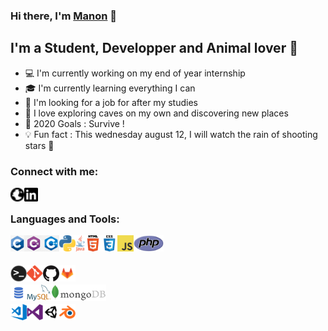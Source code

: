 ### Hi there, I'm [Manon][website] 👋

## I'm a Student, Developper and Animal lover :dog:
- :computer: I'm currently working on my end of year internship
- :mortar_board: I'm currently learning everything I can
- :mag_right: I'm looking for a job for after my studies
- 🌱 I love exploring caves on my own and discovering new places 
- :goal_net: 2020 Goals : Survive !
- :bulb: Fun fact : This wednesday august 12, I will watch the rain of shooting stars :stars:

### Connect with me:
[<img align="left" alt="codeSTACKr.com" height="22px" src="https://raw.githubusercontent.com/iconic/open-iconic/master/svg/globe.svg" />][website]
[<img align="left" alt="codeSTACKr | LinkedIn" height="22px" src="./Images/linkedin.svg" />][linkedin]

<br />

### Languages and Tools:

[<img align="left" alt="C" height="26px" src="./Images/c.png" />][youtube]
[<img align="left" alt="C#" height="26px" src="./Images/csharp.png" />][youtube]
[<img align="left" alt="C++" height="26px" src="./Images/cpp.png" />][youtube]
[<img align="left" alt="Python" height="26px" src="./Images/python.png" />][youtube]
[<img align="left" alt="Java" height="26px" src="./Images/java.png" />][youtube]
[<img align="left" alt="HTML5" height="26px" src="./Images/html.png" />][youtube]
[<img align="left" alt="CSS3" height="26px" src="./Images/css.png" />][youtube]
[<img align="left" alt="JavaScript" height="26px" src="./Images/javascript.png" />][youtube]
[<img align="left" alt="PHP" height="26px" src="./Images/php.svg" />][youtube]

<br />
<br />

[<img align="left" alt="Terminal" height="26px" src="./Images/terminal.png" />][youtube]
[<img align="left" alt="Git" height="26px" src="./Images/git.png" />][youtube]
[<img align="left" alt="GitHub" height="26px" src="./Images/github.png" />][youtube]
[<img align="left" alt="GitLab" height="26px" src="./Images/gitlab.png" />][youtube]

<br />

[<img align="left" alt="SQL" height="26px" src="./Images/sql.png" />][youtube]
[<img align="left" alt="MySQL" height="26px" src="./Images/mysql.png" />][youtube]
[<img align="left" alt="MongoDB" height="26px" src="./Images/mongodb.png" />][youtube]

<br />

[<img align="left" alt="Visual Studio Code" height="26px" src="./Images/visual-studio-code.png" />][youtube]
[<img align="left" alt="Visual Studio" height="26px" src="./Images/visual-studio.png" />][youtube]
[<img align="left" alt="Unity" height="26px" src="./Images/unity.png" />][youtube]
[<img align="left" alt="Blender" height="26px" src="./Images/blender.png" />][youtube]

<br />
<br />

[website]: http://manonvessiot.epizy.com/
[linkedin]: https://www.linkedin.com/in/manon-vessiot-b5a054153
[youtube]: https://www.youtube.com